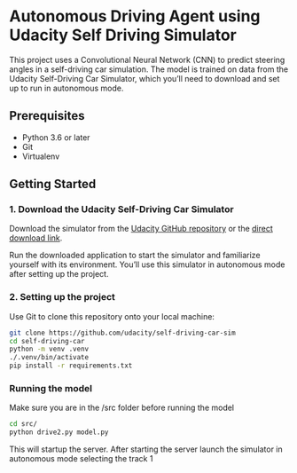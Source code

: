 # Autonomous Driving Agent using Udacity Self Driving Simulator
This project uses a Convolutional Neural Network (CNN) to predict steering angles in a self-driving car simulation. The model is trained on data from the Udacity Self-Driving Car Simulator, which you’ll need to download and set up to run in autonomous mode.

## Prerequisites

- Python 3.6 or later
- Git
- Virtualenv

## Getting Started

### 1. Download the Udacity Self-Driving Car Simulator

Download the simulator from the [Udacity GitHub repository](https://github.com/udacity/self-driving-car-sim) or the [direct download link](https://github.com/udacity/self-driving-car-sim/releases).

Run the downloaded application to start the simulator and familiarize yourself with its environment. You’ll use this simulator in autonomous mode after setting up the project.

### 2. Setting up the project

Use Git to clone this repository onto your local machine:

```bash
git clone https://github.com/udacity/self-driving-car-sim
cd self-driving-car
python -m venv .venv
./.venv/bin/activate
pip install -r requirements.txt
```
### Running the model
Make sure you are in the /src folder before running the model
```bash
cd src/
python drive2.py model.py
```
This will startup the server. After starting the server launch the simulator in autonomous mode selecting the track 1
